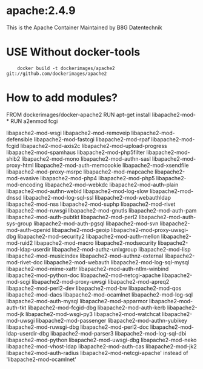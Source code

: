 apache:2.4.9
=========

This is the Apache Container Maintained by B8G Datentechnik

# USE Without docker-tools

        docker build -t dockerimages/apache2 git://github.com/dockerimages/apache2
        
# How to add modules?
FROM dockerimages/docker-apache2
RUN apt-get install libapache2-mod-*
RUN a2enmod fcgi


libapache2-mod-wsgi
libapache2-mod-removeip
libapache2-mod-defensible
libapache2-mod-fastcgi
libapache2-mod-rpaf
libapache2-mod-fcgid
libapache2-mod-axis2c
libapache2-mod-upload-progress
libapache2-mod-spamhaus
libapache2-mod-php5filter
libapache2-mod-shib2
libapache2-mod-mono
libapache2-mod-authn-sasl
libapache2-mod-proxy-html
libapache2-mod-auth-memcookie
libapache2-mod-xsendfile
libapache2-mod-proxy-msrpc
libapache2-mod-mapcache
libapache2-mod-evasive
libapache2-mod-php4
libapache2-mod-php5
libapache2-mod-encoding
libapache2-mod-webkdc
libapache2-mod-auth-plain
libapache2-mod-authn-webid
libapache2-mod-log-slow
libapache2-mod-dnssd
libapache2-mod-log-sql-ssl
libapache2-mod-webauthldap
libapache2-mod-nss
libapache2-mod-suphp
libapache2-mod-rivet
libapache2-mod-ruwsgi
libapache2-mod-gnutls
libapache2-mod-auth-pam
libapache2-mod-auth-pubtkt
libapache2-mod-perl2
libapache2-mod-auth-sys-group
libapache2-mod-auth-pgsql
libapache2-mod-svn
libapache2-mod-auth-openid
libapache2-mod-geoip
libapache2-mod-proxy-uwsgi-dbg
libapache2-mod-security2
libapache2-mod-auth-mellon
libapache2-mod-ruid2
libapache2-mod-macro
libapache2-modsecurity
libapache2-mod-ldap-userdir
libapache2-mod-authz-unixgroup
libapache2-mod-lisp
libapache2-mod-musicindex
libapache2-mod-authnz-external
libapache2-mod-rivet-doc
libapache2-mod-webauth
libapache2-mod-log-sql-mysql
libapache2-mod-mime-xattr
libapache2-mod-auth-ntlm-winbind
libapache2-mod-python-doc
libapache2-mod-netcgi-apache
libapache2-mod-scgi
libapache2-mod-proxy-uwsgi
libapache2-mod-apreq2
libapache2-mod-perl2-dev
libapache2-mod-bw
libapache2-mod-qos
libapache2-mod-dacs
libapache2-mod-ocamlnet
libapache2-mod-log-sql
libapache2-mod-auth-mysql
libapache2-mod-apparmor
libapache2-mod-auth-tkt
libapache2-mod-fcgid-dbg
libapache2-mod-auth-kerb
libapache2-mod-jk
libapache2-mod-wsgi-py3
libapache2-mod-watchcat
libapache2-mod-uwsgi
libapache2-mod-passenger
libapache2-mod-authn-yubikey
libapache2-mod-ruwsgi-dbg
libapache2-mod-perl2-doc
libapache2-mod-ldap-userdir-dbg
libapache2-mod-parser3
libapache2-mod-log-sql-dbi
libapache2-mod-python
libapache2-mod-uwsgi-dbg
libapache2-mod-neko
libapache2-mod-vhost-ldap
libapache2-mod-auth-cas
libapache2-mod-jk2
libapache2-mod-auth-radius
libapache2-mod-netcgi-apache' instead of 'libapache2-mod-ocamlnet'
